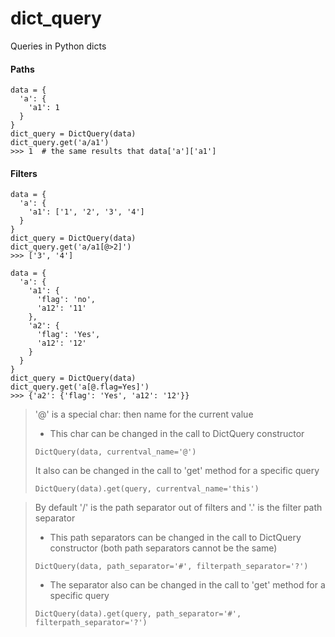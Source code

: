 # dict_query
Queries in Python dicts

#### Paths
```
data = {
  'a': {
    'a1': 1
  }
}
dict_query = DictQuery(data)
dict_query.get('a/a1')
>>> 1  # the same results that data['a']['a1']
```

#### Filters
```
data = {
  'a': {
    'a1': ['1', '2', '3', '4']
  }
}
dict_query = DictQuery(data)
dict_query.get('a/a1[@>2]')
>>> ['3', '4']
```

```
data = {
  'a': {
    'a1': {
      'flag': 'no',
      'a12': '11'
    },
    'a2': {
      'flag': 'Yes',
      'a12': '12'
    }
  }
}
dict_query = DictQuery(data)
dict_query.get('a[@.flag=Yes]')
>>> {'a2': {'flag': 'Yes', 'a12': '12'}}
```

>'@' is a special char: then name for the current value
>* This char can be changed in the call to DictQuery constructor
>```
>DictQuery(data, currentval_name='@')
>```
>It also can be changed in the call to 'get' method for a specific query
>```
>DictQuery(data).get(query, currentval_name='this')
>```

>By default '/' is the path separator out of filters and '.' is the filter path separator
>* This path separators can be changed in the call to DictQuery constructor (both path separators cannot be the same)
>```
>DictQuery(data, path_separator='#', filterpath_separator='?')
>```
>
>* The separator also can be changed in the call to 'get' method for a specific query
>```
>DictQuery(data).get(query, path_separator='#', filterpath_separator='?')
>```
